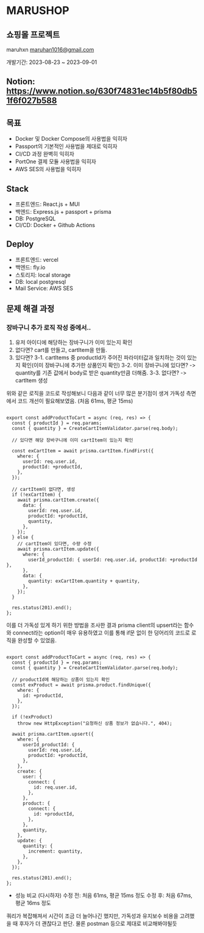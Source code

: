 # MARUSHOP

## 쇼핑몰 프로젝트

maruhxn <maruhan1016@gmail.com>

개발기간: 2023-08-23 ~ 2023-09-01

## Notion: https://www.notion.so/630f74831ec14b5f80db51f6f027b588

## 목표

- Docker 및 Docker Compose의 사용법을 익히자
- Passport의 기본적인 사용법을 제대로 익히자
- CI/CD 과정 완벽히 익히자
- PortOne 결제 모듈 사용법을 익히자
- AWS SES의 사용법을 익히자

## Stack

- 프론트엔드: React.js + MUI
- 백엔드: Express.js + passport + prisma
- DB: PostgreSQL
- CI/CD: Docker + Github Actions

## Deploy

- 프론트엔드: vercel
- 백엔드: fly.io
- 스토리지: local storage
- DB: local postgresql
- Mail Service: AWS SES

## 문제 해결 과정

### 장바구니 추가 로직 작성 중에서..

1. 유저 아이디에 해당하는 장바구니가 이미 있는지 확인
2. 없다면? cart를 만들고, cartItem을 만듦.
3. 있다면?
   3-1. cartItems 중 productId가 주어진 파라미터값과 일치하는 것이 있는지 확인(이미 장바구니에 추가한 상품인지 확인)
   3-2. 이미 장바구니에 있다면? -> quantity를 기존 값에서 body로 받은 quantity만큼 더해줌.
   3-3. 없다면? -> cartItem 생성

위와 같은 로직을 코드로 작성해보니 다음과 같이 너무 많은 분기점이 생겨 가독성 측면에서 코드 개선이 필요해보였음. (처음 61ms, 평균 15ms)

<pre><code>
export const addProductToCart = async (req, res) => {
  const { productId } = req.params;
  const { quantity } = CreateCartItemValidator.parse(req.body);

  // 있다면 해당 장바구니에 이미 cartItem이 있는지 확인

  const exCartItem = await prisma.cartItem.findFirst({
    where: {
      userId: req.user.id,
      productId: +productId,
    },
  });

  // cartItem이 없다면, 생성
  if (!exCartItem) {
    await prisma.cartItem.create({
      data: {
        userId: req.user.id,
        productId: +productId,
        quantity,
      },
    });
  } else {
    // cartItem이 있다면, 수량 수정
    await prisma.cartItem.update({
      where: {
        userId_productId: { userId: req.user.id, productId: +productId },
      },
      data: {
        quantity: exCartItem.quantity + quantity,
      },
    });
  }

  res.status(201).end();
};
</code></pre>

이를 더 가독성 있게 하기 위한 방법을 조사한 결과 prisma client의 upsert라는 함수와 connect라는 option이 매우 유용하였고 이를 통해 if문 없이 한 덩어리의 코드로 로직을 완성할 수 있었음.

<pre><code>
export const addProductToCart = async (req, res) => {
  const { productId } = req.params;
  const { quantity } = CreateCartItemValidator.parse(req.body);

  // productId에 해당하는 상품이 있는지 확인
  const exProduct = await prisma.product.findUnique({
    where: {
      id: +productId,
    },
  });

  if (!exProduct)
    throw new HttpException("요청하신 상품 정보가 없습니다.", 404);

  await prisma.cartItem.upsert({
    where: {
      userId_productId: {
        userId: req.user.id,
        productId: +productId,
      },
    },
    create: {
      user: {
        connect: {
          id: req.user.id,
        },
      },
      product: {
        connect: {
          id: +productId,
        },
      },
      quantity,
    },
    update: {
      quantity: {
        increment: quantity,
      },
    },
  });

  res.status(201).end();
};
</code></pre>

- 성능 비교 (다시하자)
  수정 전: 처음 61ms, 평균 15ms 정도
  수정 후: 처음 67ms, 평균 16ms 정도

쿼리가 복잡해져서 시간이 조금 더 늘어나긴 했지만, 가독성과 유지보수 비용을 고려했을 때 후자가 더 괜찮다고 판단.
물론 postman 등으로 제대로 비교해봐야될듯
